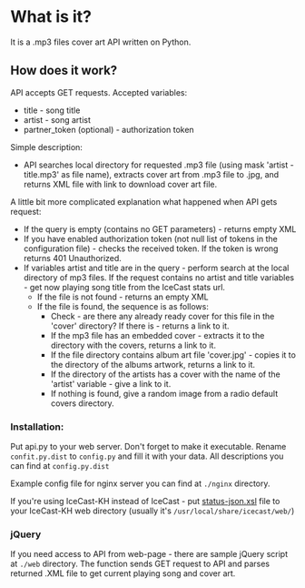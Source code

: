 # What is it?

It is a .mp3 files cover art API written on Python.

## How does it work?

API accepts GET requests. Accepted variables:
* title - song title
* artist - song artist
* partner_token (optional) - authorization token

Simple description:

* API searches local directory for requested .mp3 file (using mask 'artist - title.mp3' as file name), extracts cover art from .mp3 file to .jpg, and returns XML file with link to download cover art file.

A little bit more complicated explanation what happened when API gets request:

* If the query is empty (contains no GET parameters) - returns empty XML
* If you have enabled authorization token (not null list of tokens in the configuration file) - checks the received token. If the token is wrong returns 401 Unauthorized.
* If variables artist and title are in the query - perform search at the local directory of mp3 files. If the request contains no artist and title variables - get now playing song title from the IceCast stats url.
    * If the file is not found - returns an empty XML
    * If the file is found, the sequence is as follows:
        * Check - are there any already ready cover for this file in the 'cover' directory? If there is - returns a link to it.
        * If the mp3 file has an embedded cover - extracts it to the directory with the covers, returns a link to it.
        * If the file directory contains album art file 'cover.jpg' - copies it to the directory of the albums artwork, returns a link to it.
        * If the directory of the artists has a cover with the name of the 'artist' variable - give a link to it.
        * If nothing is found, give a random image from a radio default covers directory.

### Installation:
Put api.py to your web server. Don't forget to make it executable. Rename `confit.py.dist` to `config.py` and fill it with your data. All descriptions you can find at `config.py.dist`

Example config file for nginx server you can find at `./nginx` directory.

If you're using IceCast-KH instead of IceCast - put [status-json.xsl](https://github.com/adel-s/radio/blob/master/icecast-kh/web/status-json.xsl) file to your IceCast-KH web directory (usually it's `/usr/local/share/icecast/web/`)

### jQuery
If you need access to API from web-page - there are sample jQuery script at `./web` directory. The function sends GET request to API and parses returned .XML file to get current playing song and cover art.